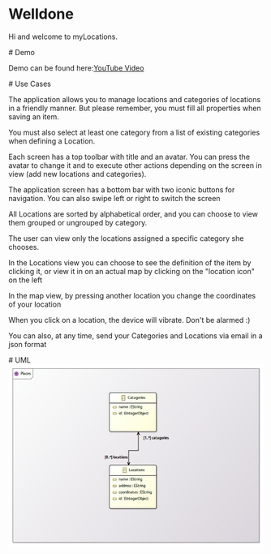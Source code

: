 # Welldone
<p>Hi and welcome to myLocations.</p>
# Demo
<p>Demo can be found here:<a href="https://youtu.be/5NhAz6JsYvs">YouTube Video</a></p>
# Use Cases
<p>The application allows you to manage locations and categories of locations in a friendly manner. 
	But please remember, you must fill all properties when saving an item.</p>
<p>You must also select at least one category from a list of existing categories when defining a Location.</p> 
<p>Each screen has a top toolbar with title and an avatar. 
	You can press the avatar to change it and to execute other actions depending on the screen in view (add new locations and categories).</p>
<p>The application screen has a bottom bar with two iconic buttons for navigation. 
	You can also swipe left or right to switch the screen</p> 
<p>All Locations are sorted by alphabetical order, and you can choose to view them grouped or ungrouped by category.</p>
<p>The user can view only the locations assigned a specific category she chooses.</p>
<p>In the Locations view you can choose to see the definition of the item by clicking it, 
	or view it in on an actual map by clicking on the "location icon" on the left</p>
<p>In the map view, by pressing another location you change the coordinates of your location</p>  
<p>When you click on a location, the device will vibrate. Don't be alarmed :)</p>
<p>You can also, at any time, send your Categories and Locations via email in a json format</p>
# UML
<img src="https://github.com/LiorNevo/Welldone/blob/master/www/domain-uml/exam_0_0.jpg">
